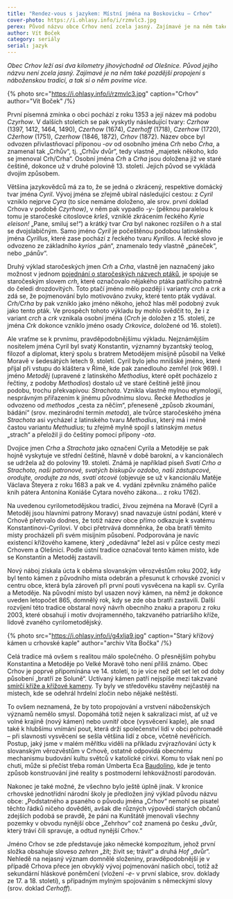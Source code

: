 ```yaml
---
title: "Rendez-vous s jazykem: Místní jména na Boskovicku – Crhov"
cover-photo: https://i.ohlasy.info/i/rzmvlc3.jpg
perex: Původ názvu obce Crhov není zcela jasný. Zajímavé je na něm také pozdější propojení s náboženskou tradicí.
author: Vít Boček
category: seriály
serial: jazyk
---
```


*Obec Crhov leží asi dva kilometry jihovýchodně od Olešnice. Původ jejího názvu není zcela jasný. Zajímavé je na něm také pozdější propojení s náboženskou tradicí, a tak si o něm povíme více.*

{% photo src="https://i.ohlasy.info/i/rzmvlc3.jpg" caption="Crhov" author="Vít Boček" /%}

První písemná zmínka o obci pochází z roku 1353 a její název má podobu *Czyrhow*. V dalších stoletích se pak vyskytly následující tvary: *Czrhow* (1397, 1412, 1464, 1490), *Czerhow* (1674), *Czerhoff* (1718), *Czerhow* (1720), *Cžerhow* (1751), *Czerhow* (1846, 1872), *Crhov* (1872). Název obce byl odvozen přivlastňovací příponou *-ov* od osobního jména *Crh* nebo *Crha*, a znamenal tak „Crhův“, tj. „Crhův dvůr“, tedy vlastně „majetek někoho, kdo se jmenoval Crh/Crha“. Osobní jména *Crh* a *Crha* jsou doložena již ve staré češtině, dokonce už v druhé polovině 13. století. Jejich původ se vykládá dvojím způsobem.

Většina jazykovědců má za to, že se jedná o zkrácený, respektive domácký tvar jména *Cyril*. Vývoj jména se zřejmě ubíral následující cestou: z *Cyril* vzniklo nejprve *Cyra* (to sice nemáme doloženo, ale srov. první doklad Crhova v podobě *Czyrhow)*, v něm pak vypadlo *-y-* (pěknou paralelou k tomu je staročeské citoslovce *krleš*, vzniklé zkrácením řeckého *Kyrie eleison!* „Pane, smiluj se!“) a krátký tvar *Cra* byl nakonec rozšířen o *h* a stal se dvojslabičným. Samo jméno *Cyril* je počeštěnou podobou latinského jména *Cyrillus*, které zase pochází z řeckého tvaru *Kyrillos*. A řecké slovo je odvozeno ze základního *kyrios* „pán“, znamenalo tedy vlastně „páneček“, nebo „pánův“.

Druhý výklad staročeských jmen *Crh* a *Crha*, vlastně jen naznačený jako možnost v jednom [pojednání o staročeských názvech ptáků](http://nase-rec.ujc.cas.cz/archiv.php?art=3944), je spojuje se staročeským slovem *crh*, které označovalo nějakého ptáka patřícího patrně do čeledi drozdovitých. Toto ptačí jméno mělo později i varianty *crch* a *crk* a zdá se, že pojmenování bylo motivováno zvuky, které tento pták vydával. *Crh/Crha* by pak vzniklo jako jméno někoho, jehož hlas měl podobný zvuk jako tento pták. Ve prospěch tohoto výkladu by mohlo svědčit to, že i z variant *crch* a *crk* vznikala osobní jména (*Crch* je doložen z 15. století, ze jména *Crk* dokonce vzniklo jméno osady *Crkovice*, doložené od 16. století).

Ale vraťme se k prvnímu, pravděpodobnějšímu výkladu. Nejznámějším nositelem jména Cyril byl svatý Konstantin, významný byzantský teolog, filozof a diplomat, který spolu s bratrem Metodějem misijně působil na Velké Moravě v šedesátých letech 9. století. Cyril bylo jeho mnišské jméno, které přijal při vstupu do kláštera v Římě, kde pak zanedlouho zemřel (rok 969). I jméno *Metoděj* (upravené z latinského *Methodius*, které opět pocházelo z řečtiny, z podoby *Methodios*) dostalo už ve staré češtině ještě jinou podobu, trochu překvapivou: *Strachota*. Vznikla vlastně mylnou etymologií, nesprávným přiřazením k jinému původnímu slovu. Řecké *Methodios* je odvozeno od *methodos* „cesta za něčím“, přeneseně „způsob zkoumání, bádání“ (srov. mezinárodní termín *metoda*), ale tvůrce staročeského jména *Strachota* asi vycházel z latinského tvaru *Methodius*, který má i méně častou variantu *Methudius*; tu zřejmě mylně spojil s latinským *metus* „strach“ a přeložil ji do češtiny pomocí přípony *-ota*. 

Dvojice jmen *Crha* a *Strachota* jako označení Cyrila a Metoděje se pak hojně vyskytuje ve střední češtině, hlavně v době barokní, a v kancionálech se udržela až do poloviny 19. století. Známá je například píseň *Svatí Crho a Strachoto, naši patronové, svatých biskupův ozdobo, naši zástupcové, orodujte, orodujte za nás, svatí otcové* (objevuje se už v kancionálu Matěje Václava Šteyera z roku 1683 a pak ve 4. vydání zpěvníku známého paliče knih pátera Antonína Koniáše Cytara nového zákona… z roku 1762).

Na uvedenou cyrilometodějskou tradici, živou zejména na Moravě (Cyril a Metoděj jsou hlavními patrony Moravy) snad navazuje ústní podání, které v Crhově přetrvalo dodnes, že totiž název obce přímo odkazuje k svatému Konstantinovi-Cyrilovi. V obci přetrvává domněnka, že oba bratři těmito místy procházeli při svém misijním působení. Podporována je navíc existencí křížového kamene, který „odedávna“ ležel asi v půlce cesty mezi Crhovem a Olešnicí. Podle ústní tradice označoval tento kámen místo, kde se Konstantin a Metoděj zastavili.

Nový náboj získala úcta k oběma slovanským věrozvěstům roku 2002, kdy byl tento kámen z původního místa odebrán a přesunut k crhovské zvonici v centru obce, která byla zároveň při první pouti vysvěcena na kapli sv. Cyrila a Metoděje. Na původní místo byl usazen nový kámen, na němž je dokonce uveden letopočet 865, domnělý rok, kdy se zde oba bratři zastavili. Další rozvíjení této tradice obstaral nový návrh obecního znaku a praporu z roku 2003, které obsahují i motiv dvojramenného, takzvaného patriaršího kříže, lidově zvaného cyrilometodějský.

{% photo src="https://i.ohlasy.info/i/g4xlja9.jpg" caption="Starý křížový kámen u crhovské kaple" author="archiv Víta Bočka" /%}

Celá tradice má ovšem s realitou málo společného. O přesnějším pohybu Konstantina a Metoděje po Velké Moravě toho není příliš známo. Obec Crhov je poprvé připomínána ve 14. století, to je více než pět set let od doby působení „bratří ze Soluně“. Uctívaný kámen patří nejspíše mezi takzvané [smírčí kříže a křížové kameny](http://www.smircikrize.cz/). Ty byly ve středověku stavěny nejčastěji na místech, kde se odehrál hrdelní zločin nebo nějaké neštěstí.

To ovšem neznamená, že by toto propojování a vrstvení náboženských významů nemělo smysl. Dopomáhá totiž nejen k sakralizaci míst, ať už ve volné krajině (nový kámen) nebo uvnitř obce (vysvěcení kaple), ale snad také k hlubšímu vnímání pout, která drží společenství lidí v obci pohromadě – při slavnosti vysvěcení se sešla většina lidí z obce, včetně nevěřících. Postup, jaký jsme v malém měřítku viděli na příkladu zvýrazňování úcty k slovanským věrozvěstům v Crhově, ostatně odpovídá obecnému mechanismu budování kultu světců v katolické církvi. Komu to však není po chuti, může si přečíst třeba román Umberta Eca [Baudolino](https://cs.wikipedia.org/wiki/Baudolino), kde je tento způsob konstruování jiné reality s postmoderní lehkovážností parodován.

Nakonec je také možné, že všechno bylo ještě úplně jinak. V kronice crhovské jednotřídní národní školy je předložen jiný výklad původu názvu obce: „Podstatného a psaného o původu jména „Crhov“ nemohl se pisatel těchto řádků ničeho dověděti, avšak dle různých výpovědí starých občanů zdejších podobá se pravdě, že páni na Kunštátě jmenovali všechny pozemky v obvodu nynější obce „Zehrhov“ což znamená po česku „dvůr, který tráví čili spravuje, a odtud nynější Crhov.“

Jméno Crhov se zde představuje jako německé kompozitum, jehož první složka obsahuje sloveso *zehren* „žít; živit se; trávit“ a druhá *Hof* „dvůr“. Nehledě na nejasný význam domnělé složeniny, pravděpodobnější je v případě Crhova přece jen obvyklý vývoj pojmenování našich obcí, totiž až sekundární hláskové poněmčení (vložení *-e-* v první slabice, srov. doklady ze 17. a 18. století), s případným mylným spojováním s německými slovy (srov. doklad *Cerhoff*).
